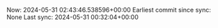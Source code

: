 Now: 2024-05-31 02:43:46.538596+00:00 Earliest commit since sync: None Last sync: 2024-05-31 00:32:04+00:00

